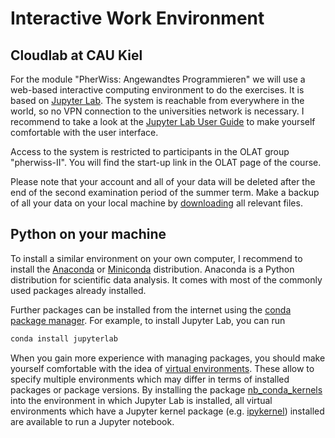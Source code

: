 # Interactive Work Environment

## Cloudlab at CAU Kiel

For the module "PherWiss: Angewandtes Programmieren" we will use a web-based interactive computing environment to do the exercises.
It is based on [Jupyter Lab](https://jupyterlab.readthedocs.io/en/stable/).
The system is reachable from everywhere in the world, so no VPN connection to the universities network is necessary.
I recommend to take a look at the [Jupyter Lab User Guide](https://jupyterlab.readthedocs.io/en/stable/user/interface.html) to make yourself comfortable with the user interface.

Access to the system is restricted to participants in the OLAT group "pherwiss-II". You will find the start-up link in the OLAT page of the course.

Please note that your account and all of your data will be deleted after the end of the second examination period of the summer term.
Make a backup of all your data on your local machine by [downloading](https://jupyterlab.readthedocs.io/en/stable/user/files.html#uploading-and-downloading) all relevant files.

## Python on your machine

To install a similar environment on your own computer, I recommend to install the [Anaconda](https://www.anaconda.com/) or [Miniconda](https://docs.conda.io/en/latest/miniconda.html) distribution.
Anaconda is a Python distribution for scientific data analysis.
It comes with most of the commonly used packages already installed.

Further packages can be installed from the internet using the [conda package manager](https://docs.conda.io/projects/conda/en/latest/).
For example, to install Jupyter Lab, you can run
```bash
conda install jupyterlab
```

When you gain more experience with managing packages, you should make yourself comfortable with the idea of [virtual environments](https://docs.conda.io/projects/conda/en/latest/user-guide/tasks/manage-environments.html).
These allow to specify multiple environments which may differ in terms of installed packages or package versions.
By installing the package [nb_conda_kernels](https://github.com/Anaconda-Platform/nb_conda_kernels) into the environment in which Jupyter Lab is installed, all virtual environments which have a Jupyter kernel package (e.g. [ipykernel](https://github.com/ipython/ipykernel)) installed are available to run a Jupyter notebook.
